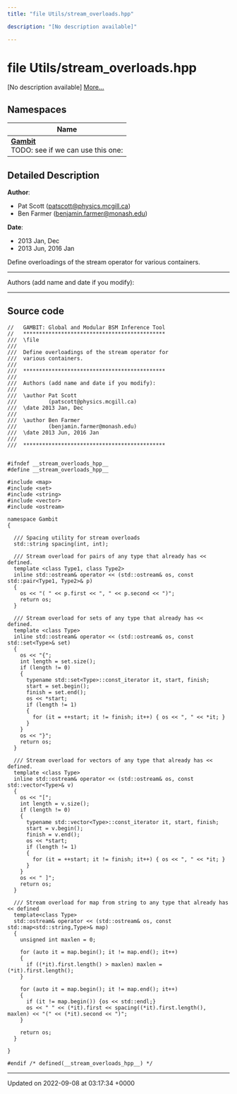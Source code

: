 ```yaml
---
title: "file Utils/stream_overloads.hpp"

description: "[No description available]"

---
```


# file Utils/stream_overloads.hpp

[No description available] [More...](#detailed-description)

## Namespaces

| Name           |
| -------------- |
| **[Gambit](/documentation/code/namespaces/namespacegambit/)** <br>TODO: see if we can use this one:  |

## Detailed Description


**Author**: 

  * Pat Scott ([patscott@physics.mcgill.ca](mailto:patscott@physics.mcgill.ca)) 
  * Ben Farmer ([benjamin.farmer@monash.edu](mailto:benjamin.farmer@monash.edu)) 


**Date**: 

  * 2013 Jan, Dec
  * 2013 Jun, 2016 Jan


Define overloadings of the stream operator for various containers.



------------------

Authors (add name and date if you modify):



------------------




## Source code

```
//   GAMBIT: Global and Modular BSM Inference Tool
//   *********************************************
///  \file
///
///  Define overloadings of the stream operator for
///  various containers.
///
///  *********************************************
///
///  Authors (add name and date if you modify):
///
///  \author Pat Scott
///          (patscott@physics.mcgill.ca)
///  \date 2013 Jan, Dec
///
///  \author Ben Farmer
///          (benjamin.farmer@monash.edu)
///  \date 2013 Jun, 2016 Jan
///
///  *********************************************


#ifndef __stream_overloads_hpp__
#define __stream_overloads_hpp__

#include <map>
#include <set>
#include <string>
#include <vector>
#include <ostream>

namespace Gambit
{

  /// Spacing utility for stream overloads
  std::string spacing(int, int);

  /// Stream overload for pairs of any type that already has << defined.
  template <class Type1, class Type2>
  inline std::ostream& operator << (std::ostream& os, const std::pair<Type1, Type2>& p)
  {
    os << "( " << p.first << ", " << p.second << ")";
    return os;
  }

  /// Stream overload for sets of any type that already has << defined.
  template <class Type>
  inline std::ostream& operator << (std::ostream& os, const std::set<Type>& set)
  {
    os << "{";
    int length = set.size();
    if (length != 0)
    {
      typename std::set<Type>::const_iterator it, start, finish;
      start = set.begin();
      finish = set.end();
      os << *start;
      if (length != 1)
      {
        for (it = ++start; it != finish; it++) { os << ", " << *it; }
      }
    }
    os << "}";
    return os;
  }

  /// Stream overload for vectors of any type that already has << defined.
  template <class Type>
  inline std::ostream& operator << (std::ostream& os, const std::vector<Type>& v)
  {
    os << "[";
    int length = v.size();
    if (length != 0)
    {
      typename std::vector<Type>::const_iterator it, start, finish;
      start = v.begin();
      finish = v.end();
      os << *start;
      if (length != 1)
      {
        for (it = ++start; it != finish; it++) { os << ", " << *it; }
      }
    }
    os << " ]";
    return os;
  }

  /// Stream overload for map from string to any type that already has << defined
  template<class Type>
  std::ostream& operator << (std::ostream& os, const std::map<std::string,Type>& map)
  {
    unsigned int maxlen = 0;

    for (auto it = map.begin(); it != map.end(); it++)
    {
      if ((*it).first.length() > maxlen) maxlen = (*it).first.length();
    }

    for (auto it = map.begin(); it != map.end(); it++)
    {
      if (it != map.begin()) {os << std::endl;}
      os << " " << (*it).first << spacing((*it).first.length(), maxlen) << "(" << (*it).second << ")";
    }

    return os;
  }

}

#endif /* defined(__stream_overloads_hpp__) */
```


-------------------------------

Updated on 2022-09-08 at 03:17:34 +0000
